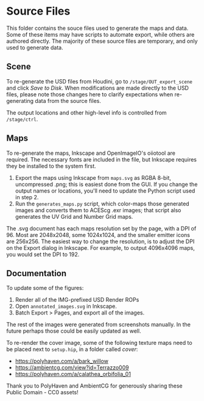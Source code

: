 # Source Files

This folder contains the souce files used to generate the maps and data. Some of these items may have scripts to automate export, while others are authored directly. The majority of these source files are temporary, and only used to generate data.

## Scene

To re-generate the USD files from Houdini, go to `/stage/OUT_export_scene` and click *Save to Disk*. When modifications are made directly to the USD files, please note those changes here to clarify expectations when re-generating data from the source files.

The output locations and other high-level info is controlled from `/stage/ctrl`.

## Maps

To re-generate the maps, Inkscape and OpenImageIO's oiiotool are required. The necessary fonts are included in the file, but Inkscape requires they be installed to the system first.

1. Export the maps using Inkscape from `maps.svg` as RGBA 8-bit, uncompressed .png; this is easiest done from the GUI. If you change the output names or locations, you'll need to update the Python script used in step 2.
2. Run the `generates_maps.py` script, which color-maps those generated images and converts them to ACEScg .exr images; that script also generates the UV Grid and Number Grid maps.

The .svg document has each maps resolution set by the page, with a DPI of 96. Most are 2048x2048, some 1024x1024, and the smaller emitter icons are 256x256. The easiest way to change the resolution, is to adjust the DPI on the Export dialog in Inkscape. For example, to output 4096x4096 maps, you would set the DPI to 192.

## Documentation

To update some of the figures:

1. Render all of the IMG-prefixed USD Render ROPs
2. Open `annotated_images.svg` in Inkscape.
3. Batch Export > Pages, and export all of the images.

The rest of the images were generated from screenshots manually. In the future perhaps those could be easily updated as well.

To re-render the cover image, some of the following texture maps need to be placed next to `setup.hip`, in a folder called *cover*:

* https://polyhaven.com/a/bark_willow
* https://ambientcg.com/view?id=Terrazzo009
* https://polyhaven.com/a/calathea_orbifolia_01

Thank you to PolyHaven and AmbientCG for generously sharing these Public Domain - CC0 assets!
